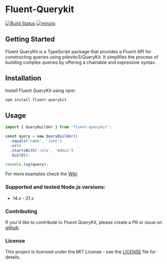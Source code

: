 # Fluent-Querykit

[![Build Status](https://github.com/CLFPosthumus/fluent-querykit/actions/workflows/codecov.yml/badge.svg?branch=main)](https://github.com/CLFPosthumus/fluent-querykit/actions?query=workflow%3ABuild+branch%3Amain)
[![minzip](https://img.shields.io/bundlejs/size/fluent-querykit)](https://bundlephobia.com/package/fluent-querykit)

## Getting Started

Fluent QueryKit is a TypeScript package that provides a Fluent API for constructing queries using pdevito3/QueryKit. It simplifies the process of building complex queries by offering a chainable and expressive syntax.

## Installation

Install Fluent QueryKit using npm:

```bash
npm install fluent-querykit
```
## Usage

```typescript
import { QueryBuilder } from 'fluent-querykit';

const query = new QueryBuilder()
  .equals('name', 'John')
  .or()
  .startsWith('role', 'Admin')
  .build();

console.log(query);
```
For more examples check the [Wiki](https://github.com/CLFPosthumus/fluent-querykit/wiki)

### Supported and tested Node.js versions:
- 14.x - 21.x
  
### Contributing

If you'd like to contribute to Fluent QueryKit, please create a PR or issue on [github](https://github.com/CLFPosthumus/fluent-querykit). 

### License

This project is licensed under the MIT License - see the [LICENSE](LICENSE) file for details.

